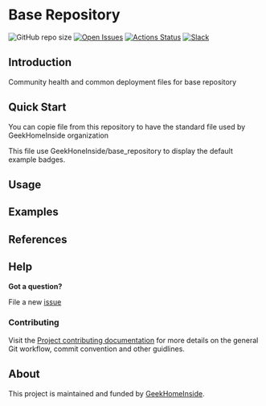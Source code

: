 # Base Repository

![GitHub repo size](https://img.shields.io/github/repo-size/GeekHomeInside/base_repository)
[![Open Issues](https://img.shields.io/github/issues/GeekHomeInside/base_repository)](https://github.com/GeekHomeInside/base_repository/issues)
[![Actions Status](https://github.com/GeekHoneInside/base_repository/workflows/test/badge.svg)](https://github.com/GeekHoneInside/base_repository/actions)
[![Slack](https://img.shields.io/badge/slack-@GeekHomeInside-success.svg?logo=slack)](https://geekhomeinside.slack.com)

## Introduction

Community health and common deployment files for base repository

## Quick Start

You can copie file from this repository to have the standard file used by GeekHomeInside organization

This file use GeekHoneInside/base_repository to display the default example badges.

## Usage

## Examples

## References

## Help

**Got a question?**

File a new [issue](https://github.com/GeekHoneInside/base_repository/issues)

### Contributing

Visit the [Project contributing documentation]()
for more details on the general Git workflow, commit convention and other guidlines.

## About

This project is maintained and funded by [GeekHomeInside]((https://portfolio.geekhomeinside.io)).
